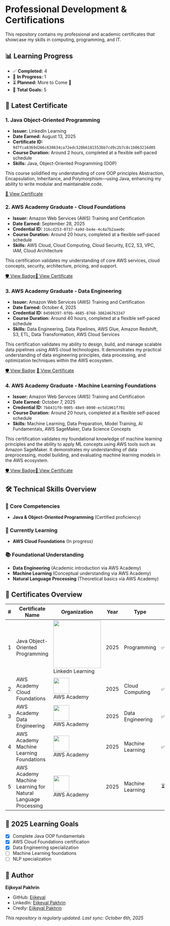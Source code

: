 # Professional Development & Certifications

This repository contains my professional and academic certificates that showcase my skills in computing, programming, and IT.

## 📊 Learning Progress

- ✅ **Completed:** 4
- 🔄 **In Progress:** 1 
- ⏳ **Planned:** More to Come 🚀
- 🎯 **Total Goals:** 5


## 📜 Latest Certificate

### 1. Java Object-Oriented Programming
- **Issuer:** LinkedIn Learning
- **Date Earned:** August 13, 2025
- **Certificate ID:** `9d7fca8369d266c638634ca72edc528b6181553bb7cd9c2b7c8c1b063216d05`
- **Course Duration:** Around 2 hours, completed at a flexible self-paced schedule
- **Skills:** Java, Object-Oriented Programming (OOP)

This course solidified my understanding of core OOP principles Abstraction, Encapsulation, Inheritance, and Polymorphism—using Java, enhancing my ability to write modular and maintainable code.

 [📄 View Certificate](https://github.com/Eijkeyal/Professional-Certificates/blob/main/certifications/Java_Object_Oriented_Programming_Certificate.pdf)

### 2. AWS Academy Graduate - Cloud Foundations
- **Issuer:** Amazon Web Services (AWS) Training and Certification
- **Date Earned:** September 28, 2025
- **Credential ID:** `316cd253-0737-4a9d-be4e-4c4a7b2aae0c`
- **Course Duration:** Around 20 hours, completed at a flexible self-paced schedule
- **Skills:** AWS Cloud, Cloud Computing, Cloud Security, EC2, S3, VPC, IAM, Cloud Architecture

This certification validates my understanding of core AWS services, cloud concepts, security, architecture, pricing, and support.

[🛡️ View Badge](https://www.credly.com/badges/316cd253-0737-4a9d-be4e-4c4a7b2aae0c/public_url)[📄 View Certificate](https://github.com/Eijkeyal/Professional-Certificates/blob/main/certifications/AWS_Academy_Graduate_Cloud%20Foundations%20Certificate.pdf)

### 3. AWS Academy Graduate - Data Engineering
- **Issuer:** Amazon Web Services (AWS) Training and Certification  
- **Date Earned:** October 4, 2025  
- **Credential ID:** `04500397-8f0b-4685-8760-386246763347`  
- **Course Duration:** Around 40 hours, completed at a flexible self-paced schedule  
- **Skills:** Data Engineering, Data Pipelines, AWS Glue, Amazon Redshift, S3, ETL, Data Transformation, AWS Cloud Services  

This certification validates my ability to design, build, and manage scalable data pipelines using AWS cloud technologies. It demonstrates my practical understanding of data engineering principles, data processing, and optimization techniques within the AWS ecosystem.

[🛡️ View Badge](https://www.credly.com/badges/04500397-8f0b-4685-8760-386246763347/public_url) [📄 View Certificate](https://github.com/Eijkeyal/Professional-Certificates/blob/main/certifications/AWS_Academy%20Data_Engineering%20and%20Certifications.pdf)

### 4. AWS Academy Graduate - Machine Learning Foundations  
- **Issuer:** Amazon Web Services (AWS) Training and Certification  
- **Date Earned:** October 7, 2025  
- **Credential ID:** `7b8431f0-9005-48e9-8090-ec5d1061f701`
- **Course Duration:** Around 20 hours, completed at a flexible self-paced schedule  
- **Skills:** Machine Learning, Data Preparation, Model Training, AI Fundamentals, AWS SageMaker, Data Science Concepts  

This certification validates my foundational knowledge of machine learning principles and the ability to apply ML concepts using AWS tools such as Amazon SageMaker. It demonstrates my understanding of data preprocessing, model building, and evaluating machine learning models in the AWS ecosystem.

[🛡️ View Badge](https://www.credly.com/badges/7b8431f0-9005-48e9-8090-ec5d1061f701/public_url)[📄 View Certificate](https://github.com/Eijkeyal/Professional-Certificates/blob/main/certifications/AWS_Academy%20Machine_Learning_Foundations%20and%20Certifications.pdf)

## 🛠️ Technical Skills Overview

### 💪 Core Competencies
- **Java & Object-Oriented Programming** (Certified proficiency)

### 🌱 Currently Learning
- **AWS Cloud Foundations** (In progress)

### 📚 Foundational Understanding
- **Data Engineering** (Academic introduction via AWS Academy)
- **Machine Learning** (Conceptual understanding via AWS Academy)
- **Natural Language Processing** (Theoretical basics via AWS Academy)

## 📂 Certificates Overview

| # | Certificate Name | Organization | Year | Type | Status | Verification |
|---|-----------------|-------------|------|------|--------|--------------|
| 1 | Java Object-Oriented Programming | <img src="https://github.com/user-attachments/assets/607d6a93-8c9c-4096-9ec5-b5f678975980" width="150" /><br>Linkedn Learning | 2025 | Programming | ✅Completed | [Verify](https://github.com/Eijkeyal/Professional-Certificates/blob/main/certifications/Java_Object_Oriented_Programming_Certificate.pdf) |
| 2 | AWS Academy Cloud Foundations | <img src="https://openbadgepassport.com/file/7/9/0/c/790c7d923104830fccf1ea3ee7443e7e2bcf19706986d2f224c1abd81c1a496a.png" width="50" /><br>AWS Academy | 2025 | Cloud Computing | ✅Completed | [Verify](https://www.credly.com/badges/316cd253-0737-4a9d-be4e-4c4a7b2aae0c/public_url) |
| 3 | AWS Academy Data Engineering | <img src="https://images.credly.com/images/4f514a93-8f7a-424c-aeca-2e8f79612bc5/image.png" width="50" /><br>AWS Academy | 2025 | Data Engineering | ✅Completed | [Verify](https://www.credly.com/badges/04500397-8f0b-4685-8760-386246763347/public_url) |
| 4 | AWS Academy Machine Learning Foundations | <img src="https://images.credly.com/images/254b883a-44a3-4cec-b6f2-946a80522b39/image.png" width="50" /><br>AWS Academy | 2025 | Machine Learning |  ✅Completed| [Verify](https://www.credly.com/badges/7b8431f0-9005-48e9-8090-ec5d1061f701/public_url) |
| 5 | AWS Academy Machine Learning for Natural Language Processing | <img src="https://images.credly.com/images/199ec218-422f-4663-bddd-bcea8f2041f6/image.png" width="50" /><br>AWS Academy | 2025 | Machine Learning | ⏳  Upcoming | - |

## 🎯 2025 Learning Goals

- [x] Complete Java OOP fundamentals
- [x] AWS Cloud Foundations certification
- [x] Data Engineering specialization  
- [ ] Machine Learning foundations
- [ ] NLP specialization
  
## 👤 Author  
**Eijkeyal Pakhrin**  
- GitHub: [Eijkeyal](https://github.com/Eijkeyal)  
- LinkedIn: [Eijkeyal Pakhrin](https://www.linkedin.com/in/eijkeyalpakhrin)
- Credly: [Eijkeyal Pakhrin](https://credly.com/users/eijkeyal-pakhrin)
  
*This repository is regularly updated. Last sync: October 6th, 2025*










